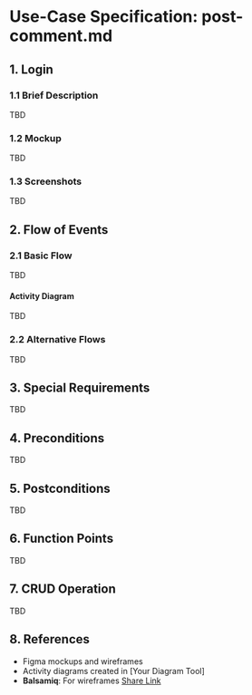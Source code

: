 
# Use-Case Specification: post-comment.md

## 1. Login

### 1.1 Brief Description
TBD

### 1.2 Mockup
TBD

### 1.3 Screenshots
TBD

## 2. Flow of Events

### 2.1 Basic Flow
TBD

#### Activity Diagram
TBD

### 2.2 Alternative Flows
TBD

## 3. Special Requirements
TBD

## 4. Preconditions
TBD

## 5. Postconditions
TBD

## 6. Function Points
TBD

## 7. CRUD Operation
TBD

## 8. References

- Figma mockups and wireframes
- Activity diagrams created in [Your Diagram Tool]
- **Balsamiq**: For wireframes [Share Link](https://share.balsamiq.com/c/5jh9NSLQbcYtmDKqGGiguR.jpg)



